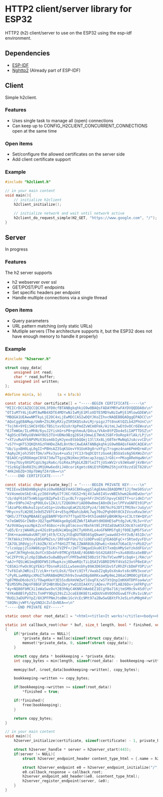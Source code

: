 # HTTP2 client/server library for ESP32
HTTP2 (h2) client/server to use on the ESP32 using the esp-idf environment.

## Dependencies
- [ESP-IDF](https://github.com/espressif/esp-idf)
- [Nghttp2](https://nghttp2.org/) (Already part of ESP-IDF)

## Client
Simple h2client.

### Features
- Uses single task to manage all (open) connections
- Can keep up to CONFIG_H2CLIENT_CONCURRENT_CONNECTIONS open at the same time

### Open items
- Set/configure the allowed certificates on the server side
- Add client certificate support

### Example

```c
#include "h2client.h"

// in your main content
void main(){
	// initialize h2client
	h2client_initialize();

	// initialize network and wait until network active
	h2client_do_request_simple(H2_GET, "https://www.google.com", "/");
}
```

## Server
In progress

### Features
The h2 server supports
- h2 webserver over ssl
- GET/POST/PUT endpoints
- Set specific headers per endpoint
- Handle multiple connections via a single thread

### Open items
- Query parameters
- URL pattern matching (only static URLs)
- Mutliple servers (The architecture supports it, but the ESP32 does not have enough menory to handle it properly)

### Example

```c
#include "h2server.h"

struct copy_data{
	unsigned int read;
	char * read_buffer;
	unsigned int written;
};

#define min(a, b)		(a < b?a:b)

const static char certificate[] = "-----BEGIN CERTIFICATE-----\n"
"MIICrDCCAZQCCQCXHL3FD0cfBTANBgkqhkiG9w0BAQsFADAYMRYwFAYDVQQDDA0x\n"
"OTIuMTY4LjEuMTAwMB4XDTE4MDYwNzIwMjE1MloXDTE5MDYwNzIwMjE1MlowGDEW\n"
"MBQGA1UEAwwNMTkyLjE2OC4xLjEwMDCCASIwDQYJKoZIhvcNAQEBBQADggEPADCC\n"
"AQoCggEBAMwp/UmN+Z5LRKyRXiyZ5R5KQSsAvLMjrpigzJTt8noKtQZLb42PhUnC\n"
"TojhK+9YEiSHCbYDEcTBSitxv92oXrXpPmdZvWCm0Fmk/AitmLJwEtOvOCr6EWva\n"
"EJTmWGm/ILoMhN/6yuJ2YiskG+sP0+gnhmuA/Q4sa/VkAn8tPZDo4e5iIAPTTDSZ\n"
"4gDSc6TW9yU8VW4Y0US3TU+UDNo9Bzg26S4jOmwLE7Wn6JS8FrOoRopkYlAk/LPj\n"
"+XTzuRwUYkNPVMzX3Gsm4bIyHJyex8tbbQQmj13llXx8Lj68TmrMwNqGJsAcvvCD\n"
"vS7Y+qHTS3QKQhXGzFHHDeZAdL8ntNcCAwEAATANBgkqhkiG9w0BAQsFAAOCAQEA\n"
"Ub/iyxBH0LqL0gII+PBHsAZ3SqKSUevY91UoK0g8ruYFgiTrogmz4nam6PmHQrmA\n"
"AqAy2KjohJSOtfDm/xPkv3yu4+ua5zjYC13rbqDCQttzGueAjBSUaSs6g56XWoZn\n"
"B1AOCrgSRO6mqeC8YA73dwTTgzq2NiKmojH5mcap3zqqiJrG8i++PKog8ReHqwNn\n"
"lVey7Usy9XGPCqUi9gzRa6c/GiR4aJPgbLKZB7leITtjUSxWV2rs9JW4aAFjkVBn\n"
"tSz6GglBoR8IhLUM1UHw6edXiJ40coriKgmtc6NiEtPdDMm25hjnXY8zzd1ET828\n"
"4Hk2mbZQ+38p7bWqfZ4rUA==\n"
"-----END CERTIFICATE-----"

const static char private_key[] = "-----BEGIN PRIVATE KEY-----\n"
"MIIEvwIBADANBgkqhkiG9w0BAQEFAASCBKkwggSlAgEAAoIBAQDMKf1JjfmeS0Ss\n"
"kV4smeUeSkErALyzI66YoMyU7fJ6CrUGS2+Nj4VJwk6I4SvvWBIkhwm2AxHEwUor\n"
"cb/dqF616T5nWb1gptBZpPwIrZiycBLTrzgq+hFr2hCU5lhpvyC6DITf+sridmIr\n"
"JBvrD9PoJ4ZrgP0OLGv1ZAJ/LT2Q6OHuYiAD00w0meIA0nOk1vclPFVuGNFEt01P\n"
"lAzaPQc4NukuIzpsCxO1p+iUvBazqEaKZGJQJPyz4/l087kcFGJDT1TM19xrJuGy\n"
"MhycnsfLW20EJo9d5ZV8fC4+vE5qzMDahibAHL7wg70u2Pqh00t0CkIVxsxRxw3m\n"
"QHS/J7TXAgMBAAECggEBAMFYQnYV7f7qaO7D+9thIom86FpBKHK9p+sC3LttW+QX\n"
"n7eGWO5GrINdb+JQ27qePRA6kge8gGdEZWkfIARaHtdHO8HESoPtdgJvK/9L5v+V\n"
"Az9VAGwyxazNpkZcnf4G8oc+s9cpOlmcovsYBxhktNl2FOZaEUwK5XJOc87cmSFQ\n"
"uQ5/ErzjWAARLpv42Gz8tpdUkLWQog2KCTyKHhXLo4oGFNRMSfq8jf0OEJgMSfSa\n"
"3hK+naomHaAvUNTj6Fj4t9/CXJyJtEqDUT6BS6SgQkwmYjwawdd3+hY3vB/451Dc\n"
"7KfAkkz3YKXnyE0S6PNZsn/1RFnQFFUn/XzlG9DPvoECgYEA6QFgC+rSRtedyvFD\n"
"ZA7OL1R0VgjcfikUZN/XCxff6H1ZT7WLIZWAR8UbJQhw6i+XmkX7U6aCO/rsMiO2\n"
"rlcoUppj2loXW86zgnTSiKs7VZPF+/2mTl5Wgad1ku0CEtTxmQsHMySeYzkddFGx\n"
"yumfJKfHghnbLOoYCn5DxbFn9TMCgYEA4E/4G6NOrbS42GA93f+sXu48UOzaSeBB\n"
"eCZFPt9Lylz6pIQBw6x5u8wBDyeYlFMTbwhNI50DzSt79xTVCwvMP1cbq6+j/RAc\n"
"aAJ+fQSLWG1mqB9DFW51VRwpkzxj0DwmRQcTiLQSAIVGBRDIMVf4Va523otP8eEA\n"
"C8SA1rFwOc0CgYEA1rTDsneRiGILLwSemsbhy89A3D6SH1bvSfzRhZFcbDmFYOPi\n"
"7vF6IahJWRisI7/zLN+rtetLOsX/fDxYi9IYf/VwabZ2q8yOsXnAvts6c6MV3xxe\n"
"cPyRLiwHNXpcXMoIToRRABmQMdJhh9v3vwkD8p0ARKxawMp9mL286aCOMO0CgYEA\n"
"g07M0oD6obzVJ/TOwpHUeY3ESSsdbXmVWZwtlOxqFX/wSTXtQnpImKKHTDPFoa4w\n"
"BiM55MsZWpVF8BGF1P2HBt0bGZmryYwQ1OIA4XYzjAQev/Ps9TLABJ6Dx+jmFRPg\n"
"4y+NQ80FbMCXiIeWaSwx9xY2B3hNyC4KNNlHAmbEZ1ECgYBa716jtmSM9c9v4Sdt\n"
"6YKeB8BlPyDZtLTnHPY9DgS39iZi2coEE8K8EtLmQbUVx0VOOhOGvwEfFcRv1viN\n"
"RUQi3aDUPVYpZ/8X3PFPNmJtoBWc1GcVcEc9Mt97a2Bw5wGBXtFhJe5LoYuM0gH4\n"
"S8QNsjvWFt/qyGNQ2cZulQvNEA==\n"
"-----END PRIVATE KEY-----"

static const char root_data[] = "<html><title>It works!</title><body><h1>It works!</h1></body></html>";

static int callback_root(char * buf, size_t length, bool * finished, void ** private_data)
{
	if(*private_data == NULL){
		*private_data = malloc(sizeof(struct copy_data));
		memset(*private_data, 0, sizeof(struct copy_data));
	}

	struct copy_data * bookkeeping = *private_data;
	int copy_bytes = min(length, sizeof(root_data) - bookkeeping->written);

	memcpy(buf, &root_data[bookkeeping->written], copy_bytes);

	bookkeeping->written += copy_bytes;

	if(bookkeeping->written >= sizeof(root_data))
		*finished = true;

	if(*finished){
		free(bookkeeping);
	}

	return copy_bytes;
}

// in your main content
void main(){
	h2server_initialize(certificate, sizeof(certificate) - 1, private_key, sizeof(private_key) - 1);

	struct h2server_handle * server = h2server_start(443);
	if(server != NULL){
		struct h2server_endpoint_header content_type_html = {.name = h2_header_contenttype, .value = "text/html"};

		struct h2server_endpoint e0 = h2server_endpoint_initialize("/", H2_GET);
		e0.callback_response = callback_root;
		h2server_endpoint_add_header(&e0, &content_type_html);
		h2server_register_endpoint(server, &e0);
	}
}
```
